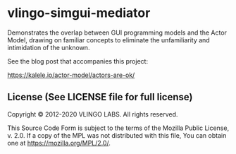 # vlingo-simgui-mediator

Demonstrates the overlap between GUI programming models and the Actor Model,
drawing on familiar concepts to eliminate the unfamiliarity and intimidation
of the unknown.

See the blog post that accompanies this project:

https://kalele.io/actor-model/actors-are-ok/


License (See LICENSE file for full license)
-------------------------------------------
Copyright © 2012-2020 VLINGO LABS. All rights reserved.

This Source Code Form is subject to the terms of the
Mozilla Public License, v. 2.0. If a copy of the MPL
was not distributed with this file, You can obtain
one at https://mozilla.org/MPL/2.0/.
